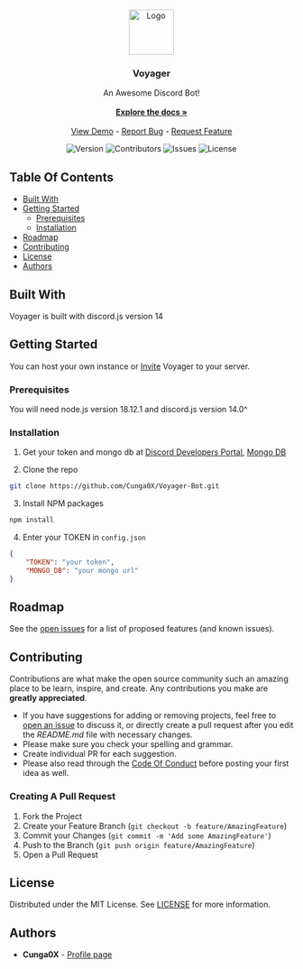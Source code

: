 <br/>
<p align="center">
  <a href="https://github.com/Cunga0X/Voyager-Bot">
    <img src="https://cdn.discordapp.com/attachments/1047634549644992624/1056512474213531668/Voyager_1.png" alt="Logo" width="80" height="80">
  </a>

  <h3 align="center">Voyager</h3>

  <p align="center">
    An Awesome Discord Bot!
    <br/>
    <br/>
    <a href="https://github.com/Cunga0X/Voyager-Bot"><strong>Explore the docs »</strong></a>
    <br/>
    <br/>
    <a href="https://github.com/Cunga0X/Voyager-Bot">View Demo</a>
    -
    <a href="https://github.com/Cunga0X/Voyager-Bot/issues/new?assignees=Cunga0X&labels=bug&template=bug_report.md&title=">Report Bug</a>
    -
    <a href="https://github.com/Cunga0X/Voyager-Bot/issues/new?assignees=Cunga0X&labels=enhancement&template=feature_request.md&title=">Request Feature</a>
  </p>
</p>
<div align="center">

![Version](https://img.shields.io/github/v/release/Cunga0X/Voyager-Bot?color=green&include_prereleases&label=version) ![Contributors](https://img.shields.io/github/contributors/Cunga0X/Voyager-Bot?color=dark-green) ![Issues](https://img.shields.io/github/issues/Cunga0X/Voyager-Bot) ![License](https://img.shields.io/github/license/Cunga0X/Voyager-Bot)

</div>

## Table Of Contents

- [Built With](#built-with)
- [Getting Started](#getting-started)
  - [Prerequisites](#prerequisites)
  - [Installation](#installation)
- [Roadmap](#roadmap)
- [Contributing](#contributing)
- [License](#license)
- [Authors](#authors)

## Built With

Voyager is built with discord.js version 14

## Getting Started

You can host your own instance or [Invite](https://discord.voyager0x.eu) Voyager to your server.

### Prerequisites

You will need node.js version 18.12.1 and discord.js version 14.0^

### Installation

1. Get your token and mongo db at [Discord Developers Portal](https://discord.com/developers/applications), [Mongo DB](https://www.mongodb.com/)

2. Clone the repo

```sh
git clone https://github.com/Cunga0X/Voyager-Bot.git
```

3. Install NPM packages

```sh
npm install
```

4. Enter your TOKEN in `config.json`

```json
{
	"TOKEN": "your token",
	"MONGO_DB": "your mongo url"
}
```

## Roadmap

See the [open issues](https://github.com/Cunga0X/Voyager-Bot/issues) for a list of proposed features (and known issues).

## Contributing

Contributions are what make the open source community such an amazing place to be learn, inspire, and create. Any contributions you make are **greatly appreciated**.

- If you have suggestions for adding or removing projects, feel free to [open an issue](https://github.com/Cunga0X/Voyager-Bot/issues/new) to discuss it, or directly create a pull request after you edit the _README.md_ file with necessary changes.
- Please make sure you check your spelling and grammar.
- Create individual PR for each suggestion.
- Please also read through the [Code Of Conduct](https://github.com/Cunga0X/Voyager-Bot/blob/main/CODE_OF_CONDUCT.md) before posting your first idea as well.

### Creating A Pull Request

1. Fork the Project
2. Create your Feature Branch (`git checkout -b feature/AmazingFeature`)
3. Commit your Changes (`git commit -m 'Add some AmazingFeature'`)
4. Push to the Branch (`git push origin feature/AmazingFeature`)
5. Open a Pull Request

## License

Distributed under the MIT License. See [LICENSE](https://github.com/Cunga0X/Voyager-Bot/blob/main/LICENSE.md) for more information.

## Authors

- **Cunga0X** - [Profile page](https://github.com/Cunga0X/)
